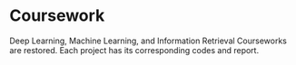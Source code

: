 # Coursework
Deep Learning, Machine Learning, and Information Retrieval Courseworks are restored.
Each project has its corresponding codes and report.

